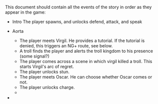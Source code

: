 This document should contain all the events of the story in order as they appear in the game:

- Intro
  The player spawns, and unlocks defend, attack, and speak

- Aorta

  - The player meets Virgil. He provides a tutorial. If the tutorial is denied, this triggers an NG+ route, see below.
  - A troll finds the player and alerts the troll kingdom to his presence (some signal?)
  - The player comes across a scene in which virgil killed a troll. This starts Virgil's arc of regret.
  - The player unlocks stun.
  - The player meets Oscar. He can choose whether Oscar comes or not.
  - The player unlocks charge.
  -

-
